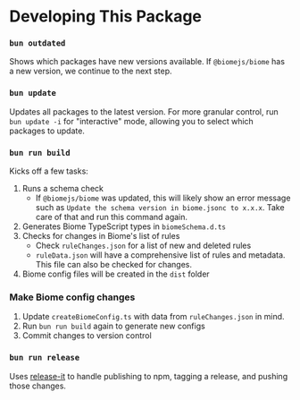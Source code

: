 # Developing This Package

### `bun outdated`

Shows which packages have new versions available. If `@biomejs/biome` has a new version, we continue to the next step.

### `bun update`

Updates all packages to the latest version. For more granular control, run `bun update -i` for "interactive" mode, allowing you to select which packages to update.

### `bun run build`

Kicks off a few tasks:

1. Runs a schema check
    - If `@biomejs/biome` was updated, this will likely show an error message such as `Update the schema version in biome.jsonc to x.x.x`. Take care of that and run this command again.
1. Generates Biome TypeScript types in `biomeSchema.d.ts`
1. Checks for changes in Biome's list of rules
    - Check `ruleChanges.json` for a list of new and deleted rules
    - `ruleData.json` will have a comprehensive list of rules and metadata. This file can also be checked for changes.
1. Biome config files will be created in the `dist` folder

### Make Biome config changes

1. Update `createBiomeConfig.ts` with data from `ruleChanges.json` in mind.
1. Run `bun run build` again to generate new configs
1. Commit changes to version control

### `bun run release`

Uses [release-it](https://github.com/release-it/release-it) to handle publishing to npm, tagging a release, and pushing those changes.
